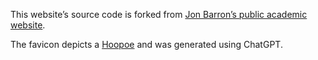 This website’s source code is forked from [Jon Barron’s public academic website](https://jonbarron.info/).

The favicon depicts a [Hoopoe](https://en.wikipedia.org/wiki/The_Conference_of_the_Birds) and was generated using ChatGPT.
